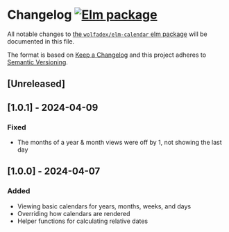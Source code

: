 # Changelog [![Elm package](https://img.shields.io/elm-package/v/wolfadex/elm-calendar.svg)](https://package.elm-lang.org/packages/wolfadex/elm-calendar/latest/)

All notable changes to
[the `wolfadex/elm-calendar` elm package](http://package.elm-lang.org/packages/wolfadex/elm-calendar/latest)
will be documented in this file.

The format is based on [Keep a Changelog](http://keepachangelog.com/en/1.0.0/)
and this project adheres to
[Semantic Versioning](http://semver.org/spec/v2.0.0.html).

## [Unreleased]

## [1.0.1] - 2024-04-09

### Fixed

- The months of a year & month views were off by 1, not showing the last day

## [1.0.0] - 2024-04-07

### Added

- Viewing basic calendars for years, months, weeks, and days
- Overriding how calendars are rendered
- Helper functions for calculating relative dates

